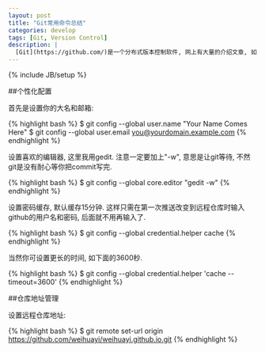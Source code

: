 ```yaml
---
layout: post
title: "Git常用命令总结"
categories: develop
tags: [Git, Version Control]
description: |
  [Git](https://github.com/)是一个分布式版本控制软件, 网上有大量的介绍文章, 如[yulongfei的专栏](http://blog.csdn.net/gemmem/article/details/7290125), 这里仅对自己在使用过程中常用的命令总结一下.
---
```

{% include JB/setup %}

##个性化配置

首先是设置你的大名和邮箱:

{% highlight bash %}
$ git config --global user.name "Your Name Comes Here" 
$ git config --global user.email you@yourdomain.example.com 
{% endhighlight %}

设置喜欢的编辑器, 这里我用gedit. 注意一定要加上"-w", 意思是让git等待, 不然git是没有耐心等你把commit写完.

{% highlight bash %}
$ git config --global core.editor "gedit -w"
{% endhighlight %}

设置密码缓存, 默认缓存15分钟. 这样只需在第一次推送改变到远程仓库时输入github的用户名和密码, 后面就不用再输入了.

{% highlight bash %}
$ git config --global credential.helper cache
{% endhighlight %}

当然你可设置更长的时间, 如下面的3600秒.

{% highlight bash %}
$ git config --global credential.helper 'cache --timeout=3600'
{% endhighlight %}

##仓库地址管理

设置远程仓库地址:

{% highlight bash %}
$ git remote set-url origin https://github.com/weihuayi/weihuayi.github.io.git
{% endhighlight %}



